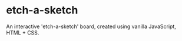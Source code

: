 # etch-a-sketch

An interactive 'etch-a-sketch' board, created using vanilla JavaScript, HTML + CSS.